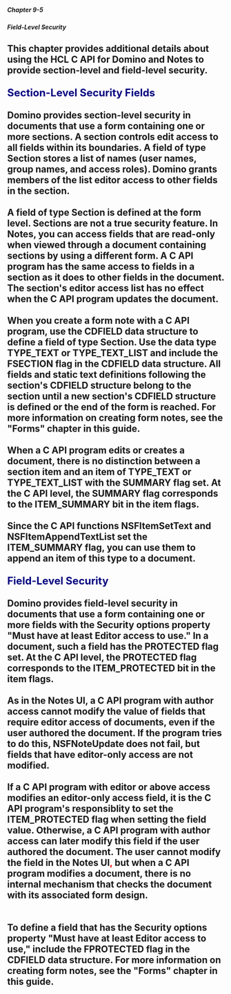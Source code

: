 ##### Chapter 9-5
##### Field-Level Security

 This chapter provides additional details about using the HCL C API for Domino and Notes to provide<font color="#FF0000"> </font>section-level and field-level security.<br>
<br>
<b><font size="5" color="#000080">Section-Level Security Fields</font></b><br>
<br>
Domino provides section-level security in documents that use<font color="#FF0000"> </font>a form containing one or more sections. A section controls edit access to all fields within its boundaries. A field of type Section stores a list of names (user names, group names, and access roles). Domino grants members of the list editor access to other fields in the section.<br>
<br>
A field of type Section is defined at the form level. Sections are not a true security feature. In Notes, you can access<font color="#FF0000"> </font>fields that are read-only when viewed through a document containing sections by using<font color="#FF0000"> </font>a different form. A C API program has<font color="#FF0000"> </font>the same access to fields in a section as<font color="#FF0000"> </font>it does to other fields in the document. The section's editor access list has no effect when the C API program updates the document.<br>
<br>
When you create a form note with a C API program, use the CDFIELD data structure to define a field of type Section. Use the data type TYPE_TEXT or TYPE_TEXT_LIST and include the FSECTION flag in the CDFIELD data structure. All fields and static text definitions following the section's CDFIELD structure belong to the section until a new section's CDFIELD structure is defined or the end of the form is reached. For more information on creating form notes, see the &quot;Forms&quot; chapter in this guide.<br>
<br>
When a C API program edits or creates a document, there is no distinction between a section item and an item of TYPE_TEXT or TYPE_TEXT_LIST with the SUMMARY flag set. At the C API level, the SUMMARY flag corresponds to the ITEM_SUMMARY bit in the item flags.<br>
<br>
Since the C API functions NSFItemSetText and NSFItemAppendTextList set the ITEM_SUMMARY flag, you can use them to append an item of this type to a document.<br>
<br>
<b><font size="5" color="#000080">Field-Level Security</font></b><br>
<br>
Domino provides field-level security in documents that use<font color="#FF0000"> </font>a form containing one or more fields with the Security options property &quot;Must have at least Editor access to use.&quot; In a document, such a field has the PROTECTED flag set. At the C API level, the PROTECTED flag corresponds to the ITEM_PROTECTED bit in the item flags.<br>
<br>
As in the Notes UI, a C API program with author access cannot modify the value of fields that require editor access of documents, even if the user authored the document. If the program tries to do this, NSFNoteUpdate does not fail, but fields that have editor-only access are not modified.<br>
<br>
If a C API program with editor or above access modifies an editor-only access field, it is the C API program's responsiblity to set the ITEM_PROTECTED flag when setting the field value. Otherwise, a C API program with author access can later modify this field if the user authored the document. The user cannot modify the field in the Notes UI<font color="#FF0000">, </font>but when a C API program modifies a document, there is no internal mechanism that checks the document with its associated form design.<br>
<br>
<br>
To define a field that has the Security options property &quot;Must have at least Editor access to use,&quot; include the FPROTECTED flag in the CDFIELD data structure. For more information on creating form notes, see the &quot;Forms&quot; chapter in this guide.
---

